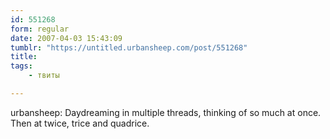 ```yaml
---
id: 551268
form: regular
date: 2007-04-03 15:43:09
tumblr: "https://untitled.urbansheep.com/post/551268"
title:
tags:
    - твиты

---
```


<p>urbansheep: Daydreaming in multiple threads, thinking of so much at once. Then at twice, trice and quadrice.</p>

